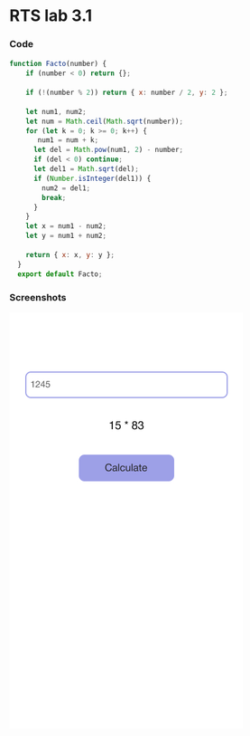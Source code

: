 # RTS lab 3.1

### Code

```javascript
function Facto(number) {
    if (number < 0) return {};
  
    if (!(number % 2)) return { x: number / 2, y: 2 };
  
    let num1, num2;
    let num = Math.ceil(Math.sqrt(number));
    for (let k = 0; k >= 0; k++) {
       num1 = num + k;
      let del = Math.pow(num1, 2) - number;
      if (del < 0) continue;
      let del1 = Math.sqrt(del);
      if (Number.isInteger(del1)) {
        num2 = del1;
        break;
      }
    }
    let x = num1 - num2;
    let y = num1 + num2;
  
    return { x: x, y: y };
  }
  export default Facto;
```

### Screenshots

![screenshot1](./sources/screenshot_1.jpg)